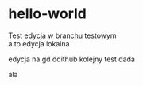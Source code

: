 # hello-world
Test 
edycja w branchu testowym<br/>
a to edycja lokalna

edycja na gd ddithub 
kolejny test
dada 

ala
